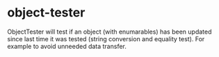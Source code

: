 # object-tester
ObjectTester will test if an object (with enumarables) has been updated since last time it was tested (string conversion and equality test). For example to avoid unneeded data transfer.
